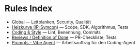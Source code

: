 # Rules Index
- [Global](../rules.md) — Leitplanken, Security, Qualität
- [Heizkurve (IP-Symcon)](ip-symcon-heizkurve.md) — Scope, SDK, Algorithmus, Tests
- [Coding & Style](coding.md) — Lint, Benennung, Commits
- [Reviews / Definition of Done](reviews.md) — PR-Checkliste, Tests
- [Prompts – Vibe Agent](prompts/vibe.md) — Arbeitsauftrag für den Coding-Agent
